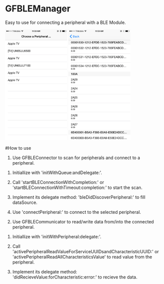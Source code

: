 # GFBLEManager
Easy to use for connecting a peripheral with a BLE Module.

<img src="Preview/peripherals.png" width="200">
<img src="Preview/connected peripheral.png" width="200">


#How to use

1. Use GFBLEConnector to scan for peripherals and connect to a peripheral.

1) Initiallize with 'initWithQueue:andDelegate:'. 

2) Call 'startBLEConnectionWithCompletion:' or 'startBLEConnectionWithTimeout:completion:' to start the scan.

3) Implement its delegate method: 'bleDidDiscoverPeripheral:' to fill dataSource.

4) Use 'connectPeripheral:' to connect to the selected peripheral.



2. Use GFBLECommunicator to read/write data from/into the connected peripheral.

1) Initiallize with 'initWithPeripheral:delegate:'.

2) Call 'activePeripheralReadValueForServiceUUIDsandCharacteristicUUID:' or 'activePeripheralReadAllCharacteristicsValue' to read value from the peripheral.

3) Implement its delegate method: 'didRecieveValue:forCharacteristic:error:' to recieve the data.


